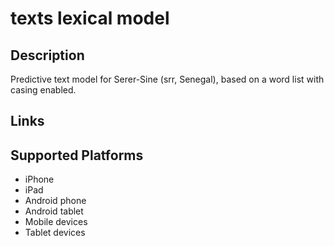 texts lexical model
===================

Description
-----------

Predictive text model for Serer-Sine (srr, Senegal), based on a word list with casing enabled.

Links
-----

Supported Platforms
-------------------
 * iPhone
 * iPad
 * Android phone
 * Android tablet
 * Mobile devices
 * Tablet devices

